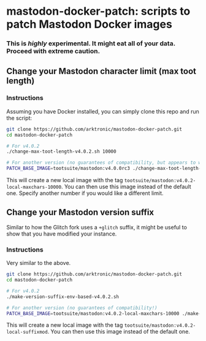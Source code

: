 # mastodon-docker-patch: scripts to patch Mastodon Docker images

### This is *highly* experimental. It might eat all of your data. Proceed with extreme caution.

## Change your Mastodon character limit (max toot length)

### Instructions

Assuming you have Docker installed, you can simply clone this repo and run the script:
```bash
git clone https://github.com/arktronic/mastodon-docker-patch.git
cd mastodon-docker-patch

# For v4.0.2
./change-max-toot-length-v4.0.2.sh 10000

# For another version (no guarantees of compatibility, but appears to work with v3.5.3 and up)
PATCH_BASE_IMAGE=tootsuite/mastodon:v4.0.0rc3 ./change-max-toot-length-v4.0.2.sh 10000
```

This will create a new local image with the tag `tootsuite/mastodon:v4.0.2-local-maxchars-10000`. You can then use this image instead of the default one. Specify another number if you would like a different limit.

## Change your Mastodon version suffix

Similar to how the Glitch fork uses a `+glitch` suffix, it might be useful to show that you have modified your instance.

### Instructions

Very similar to the above.
```bash
git clone https://github.com/arktronic/mastodon-docker-patch.git
cd mastodon-docker-patch

# For v4.0.2
./make-version-suffix-env-based-v4.0.2.sh

# For another version (no guarantees of compatibility!)
PATCH_BASE_IMAGE=tootsuite/mastodon:v4.0.2-local-maxchars-10000 ./make-version-suffix-env-based-v4.0.2.sh
```

This will create a new local image with the tag `tootsuite/mastodon:v4.0.2-local-suffixmod`. You can then use this image instead of the default one.
